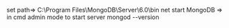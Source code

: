 set path=> C:\Program Files\MongoDB\Server\6.0\bin
net start MongoDB => in cmd admin mode to start server
mongod --version
